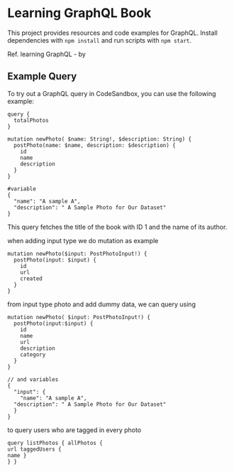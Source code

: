 # Learning GraphQL Book

This project provides resources and code examples for GraphQL. Install dependencies with `npm install` and run scripts with `npm start`.

Ref. learning GraphQL - by

## Example Query

To try out a GraphQL query in CodeSandbox, you can use the following example:

```
query {
  totalPhotos
}

mutation newPhoto( $name: String!, $description: String) {
  postPhoto(name: $name, description: $description) {
    id
    name
    description
  }
}

#variable
{
  "name": "A sample A",
  "description": " A Sample Photo for Our Dataset"
}
```

This query fetches the title of the book with ID 1 and the name of its author.

when adding input type we do mutation as example

```
mutation newPhoto($input: PostPhotoInput!) {
  postPhoto(input: $input) {
    id
    url
    created
  }
}
```

from input type photo and add dummy data, we can query using

```
mutation newPhoto( $input: PostPhotoInput!) {
  postPhoto(input:$input) {
    id
    name
    url
    description
    category
  }
}

// and variables
{
  "input": {
    "name": "A sample A",
  "description": " A Sample Photo for Our Dataset"
  }
}
```

to query users who are tagged in every photo

```
query listPhotos { allPhotos {
url taggedUsers {
name }
} }

```
